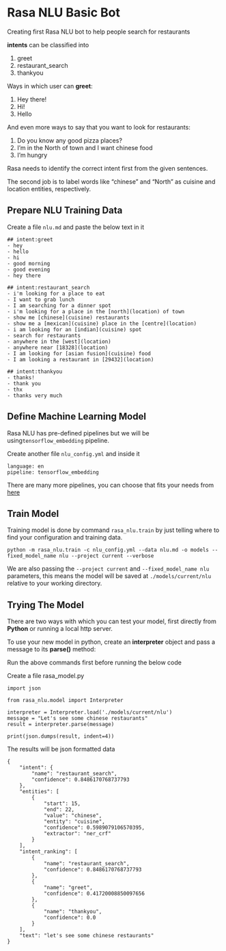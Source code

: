 # Rasa NLU Basic Bot 
Creating first Rasa NLU bot to help people search for restaurants

**intents** can be classified into

1. greet
2. restaurant_search
3. thankyou

Ways in which user can **greet**:

1. Hey there!
2. Hi!
3. Hello

And even more ways to say that you want to look for restaurants:

1. Do you know any good pizza places?
2. I’m in the North of town and I want chinese food
3. I’m hungry

Rasa needs to identify the correct intent first from the given sentences.

The second job is to label words like “chinese” and “North” as cuisine and location 
entities, respectively.

## Prepare NLU Training Data
Create a file ```nlu.md``` and paste the below text in it

```
## intent:greet
- hey
- hello
- hi
- good morning
- good evening
- hey there

## intent:restaurant_search
- i'm looking for a place to eat
- I want to grab lunch
- I am searching for a dinner spot
- i'm looking for a place in the [north](location) of town
- show me [chinese](cuisine) restaurants
- show me a [mexican](cuisine) place in the [centre](location)
- i am looking for an [indian](cuisine) spot
- search for restaurants
- anywhere in the [west](location)
- anywhere near [18328](location)
- I am looking for [asian fusion](cuisine) food
- I am looking a restaurant in [29432](location)

## intent:thankyou
- thanks!
- thank you
- thx
- thanks very much
```

## Define Machine Learning Model
Rasa NLU has pre-defined pipelines but we will be using```tensorflow_embedding``` pipeline. 

Create another file ```nlu_config.yml``` and inside it

```
language: en
pipeline: tensorflow_embedding
```

There are many more pipelines, you can choose that fits your needs from [here](https://rasa.com/docs/nlu/choosing_pipeline/#choosing-pipeline)

## Train Model
Training model is done by command ```rasa_nlu.train``` by just telling where to find your configuration and training data.

```
python -m rasa_nlu.train -c nlu_config.yml --data nlu.md -o models --fixed_model_name nlu --project current --verbose
```

We are also passing the ```--project current``` and ```--fixed_model_name nlu``` 
parameters, this means the model will be saved at ```./models/current/nlu``` relative 
to your working directory.

## Trying The Model
There are two ways with which you can test your model, first directly from **Python** 
or running a local http server.

To use your new model in python, create an **interpreter** object and pass a message to its **parse()** method: 

Run the above commands first before running the below code

Create a file rasa_model.py
```
import json

from rasa_nlu.model import Interpreter

interpreter = Interpreter.load('./models/current/nlu')
message = "Let's see some chinese restaurants"
result = interpreter.parse(message)

print(json.dumps(result, indent=4))
```

The results will be json formatted data 

```
{
    "intent": {
        "name": "restaurant_search",
        "confidence": 0.8486170768737793
    },
    "entities": [
        {
            "start": 15,
            "end": 22,
            "value": "chinese",
            "entity": "cuisine",
            "confidence": 0.5989079106570395,
            "extractor": "ner_crf"
        }
    ],
    "intent_ranking": [
        {
            "name": "restaurant_search",
            "confidence": 0.8486170768737793
        },
        {
            "name": "greet",
            "confidence": 0.41720008850097656
        },
        {
            "name": "thankyou",
            "confidence": 0.0
        }
    ],
    "text": "let's see some chinese restaurants"
}
```

